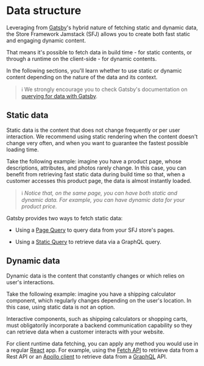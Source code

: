 # Data structure 

Leveraging from [Gatsby](https://www.gatsbyjs.com/)'s hybrid nature of fetching static and dynamic data, the Store Framework Jamstack (SFJ) allows you to create both fast static and engaging dynamic content.

That means it's possible to fetch data in build time - for static contents, or through a runtime on the client-side - for dynamic contents.

In the following sections, you'll learn whether to use static or dynamic content depending on the nature of the data and its context.

> ℹ️ We strongly encourage you to check Gatsby's documentation on [querying for data with Gatsby](https://www.gatsbyjs.com/docs/how-to/querying-data/).

## Static data

Static data is the content that does not change frequently or per user interaction. We recommend using static rendering when the content doesn't change very often, and when you want to guarantee the fastest possible loading time.

Take the following example: imagine you have a product page, whose descriptions, attributes, and photos rarely change. In this case, you can benefit from retrieving fast static data during build time so that, when a customer accesses this product page, the data is almost instantly loaded.

>ℹ️ *Notice that, on the same page, you can have both static and dynamic data. For example, you can have dynamic data for your product price.*

Gatsby provides two ways to fetch static data:

- Using a [Page Query](https://www.gatsbyjs.com/docs/recipes/querying-data#querying-data-with-a-page-query) to query data from your SFJ store's pages.

- Using a [Static Query](https://www.gatsbyjs.com/docs/how-to/querying-data/static-query/#reach-skip-nav) to retrieve data via a GraphQL query.

## Dynamic data

Dynamic data is the content that constantly changes or which relies on user's interactions.

Take the following example: imagine you have a shipping calculator component, which regularly changes depending on the user's location. In this case, using static data is not an option.

Interactive components, such as shipping calculators or shopping carts, must obligatorily incorporate a backend communication capability so they can retrieve data when a customer interacts with your website.

For client runtime data fetching, you can apply any method you would use in a regular [React](https://reactjs.org/) app. For example, using the [Fetch API](https://developer.mozilla.org/en-US/docs/Web/API/Fetch_API) to retrieve data from a Rest API or an [Apollo client](https://www.apollographql.com/docs/react/) to retrieve data from a [GraphQL](https://graphql.org/) API.

